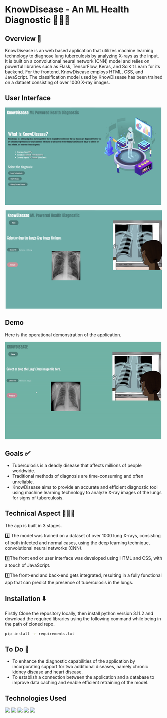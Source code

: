 # KnowDisease - An ML Health Diagnostic 👨🏻‍⚕️

## Overview 📝
KnowDisease is an web based application that utilizes machine learning technology to diagnose lung tuberculosis by analyzing X-rays as the input. It is built on a convolutional neural network (CNN) model and relies on powerful libraries such as Flask, TensorFlow, Keras, and SciKit Learn for its backend. For the frontend, KnowDisease employs HTML, CSS, and JavaScript. The classification model used by KnowDisease has been trained on a dataset consisting of over 1000 X-ray images.

## User Interface
<p align="left">
  <img src="KnowDisease1.png" width="500">
</p>
<p align="center">
  <img src="KnowDisease2.png" width="500">
</p>

## Demo 

Here is the operational demonstration of the application.
<p align="left">
  <img src="KnowDisease Working.gif" width="500">
</p>

## Goals ✅
* Tuberculosis is a deadly disease that affects millions of people worldwide.
* Traditional methods of diagnosis are time-consuming and often unreliable.
* KnowDisease aims to provide an accurate and efficient diagnostic tool using machine learning technology to analyze X-ray images of the lungs for signs of tuberculosis.

## Technical Aspect 🧑🏻‍💻
The app is built in 3 stages.

1️⃣ The model was trained on a dataset of over 1000 lung X-rays, consisting of both infected and normal cases, using the deep learning technique, convolutional neural networks (CNN).

2️⃣The front end or user interface was developed using HTML and CSS, with a touch of JavaScript.

3️⃣The front-end and back-end gets integrated, resulting in a fully functional app that can predict the presence of tuberculosis in the lungs.

## Installation ⬇️
Firstly Clone the repository locally, then install python version 3.11.2 and download the required libraries using the following command while being in the path of cloned repo.

```bash
pip install -r requirements.txt
```
## To Do 📃
* To enhance the diagnostic capabilities of the application by incorporating support for two additional diseases, namely chronic kidney disease and heart disease.
* To establish a connection between the application and a database to improve data caching and enable efficient retraining of the model.

## Technologies Used
<p align="left" style= "padding-right:20px">
  <img src="https://upload.wikimedia.org/wikipedia/commons/2/2d/Tensorflow_logo.svg" width="90">
  <img src="https://upload.wikimedia.org/wikipedia/commons/0/05/Scikit_learn_logo_small.svg" width="180">
  <img src="https://cms-assets.tutsplus.com/uploads/users/30/posts/16037/preview_image/flask.png" width="150">
  <img src="https://upload.wikimedia.org/wikipedia/commons/3/31/NumPy_logo_2020.svg" width="280">
  <img src="https://upload.wikimedia.org/wikipedia/commons/e/ed/Pandas_logo.svg" width="280">
</p>
